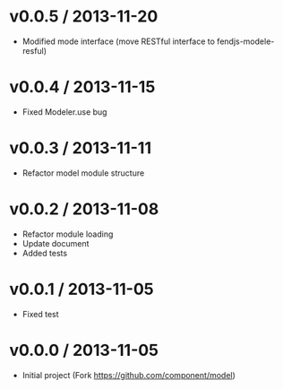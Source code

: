 # v0.0.5 / 2013-11-20

* Modified mode interface (move RESTful interface to fendjs-modele-resful)

# v0.0.4 / 2013-11-15

* Fixed Modeler.use bug

# v0.0.3 / 2013-11-11

* Refactor model module structure

# v0.0.2 / 2013-11-08

* Refactor module loading
* Update document
* Added tests

# v0.0.1 / 2013-11-05

* Fixed test

# v0.0.0 / 2013-11-05

* Initial project (Fork https://github.com/component/model)
